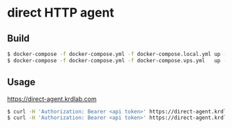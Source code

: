 # direct HTTP agent

## Build

```sh
$ docker-compose -f docker-compose.yml -f docker-compose.local.yml up -d
$ docker-compose -f docker-compose.yml -f docker-compose.vps.yml   up -d
```

## Usage

<https://direct-agent.krdlab.com>

```sh
$ curl -H 'Authorization: Bearer <api token>' https://direct-agent.krdlab.com/dapi/domains/${DOMAIN_ID}/talks
$ curl -H 'Authorization: Bearer <api token>' https://direct-agent.krdlab.com/webhooks
```